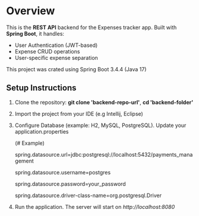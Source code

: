 # Overview

This is the **REST API** backend for the Expenses tracker app.
Built with **Spring Boot**, it handles:
* User Authentication (JWT-based)
* Expense CRUD operations
* User-specific expense separation

This project was crated using Spring Boot 3.4.4 (Java 17)

## Setup Instructions

1. Clone the repository: **git clone 'backend-repo-url'**,
**cd 'backend-folder'**

3. Import the project from your IDE (e.g Intellij, Eclipse)
4. Configure Database (example: H2, MySQL, PostgreSQL). Update your application.properties

   (# Example)
   
     spring.datasource.url=jdbc:postgresql://localhost:5432/payments_management
     
     spring.datasource.username=postgres
     
     spring.datasource.password=your_password
     
     spring.datasource.driver-class-name=org.postgresql.Driver

5. Run the application.
   The server will start on _http://localhost:8080_
  
